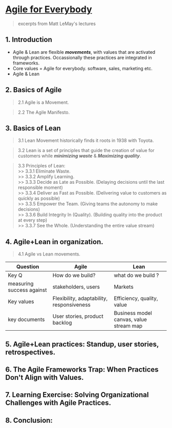 # [Agile for Everybody](https://learning.oreilly.com/videos/agile-for-everybody-the/9781491989401/9781491989401-video312753/)
>excerpts from Matt LeMay's lectures

## 1. Introduction
* Agile & Lean are flexible ***movements***, with values that are activated through practices. Occassionally these practices are integrated in frameworks.
* Core values = Agile for everybody. software, sales, marketing etc.
* Agile & Lean 

## 2. Basics of Agile
>2.1 Agile is a Movement.

>2.2 The Agile Manifesto.

## 3. Basics of Lean  
>3.1 Lean Movement historically finds it roots in 1938 with Toyota.

>3.2 Lean is a set of principles that guide the creation of value for customers while ***minimizing waste*** & ***Maximizing quality***.

>3.3 Principles of Lean:  
    >> 3.3.1 Eliminate Waste.  
    >> 3.3.2 Amplify Learning.  
    >> 3.3.3 Decide as Late as Possible.  (Delaying decisions until the last responsible moment)  
    >> 3.3.4 Deliver as Fast as Possible.  (Delivering value to customers as quickly as possible)  
    >> 3.3.5 Empower the Team. (Giving teams the autonomy to make decisions)  
    >> 3.3.6 Build Integrity In (Quality). (Building quality into the product at every step)  
    >> 3.3.7 See the Whole.  (Understanding the entire value stream)  



## 4. Agile+Lean in organization.

>4.1 Agile vs Lean movements.

| Question | Agile | Lean |
|-------|------|------|
|Key Q | How do we build?| what do we build ?|
|measuring success against| stakeholders, users | Markets
|Key values| Flexibility, adaptability, responsiveness | Efficiency, quality, value|
key documents | User stories, product backlog | Business model canvas, value stream map|


## 5. Agile+Lean practices: Standup, user stories, retrospectives.

## 6. The Agile Frameworks Trap: When Practices Don't Align with Values.

## 7. Learning Exercise: Solving Organizational Challenges with Agile Practices.

## 8. Conclusion: 
